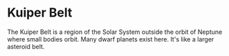# Kuiper Belt

The Kuiper Belt is a region of the Solar System outside the orbit of Neptune
where small bodies orbit. Many dwarf planets exist here. It's like a larger
asteroid belt.
